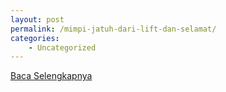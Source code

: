 ```yaml
---
layout: post
permalink: /mimpi-jatuh-dari-lift-dan-selamat/
categories:
    - Uncategorized
---
```


[Baca Selengkapnya](/08)